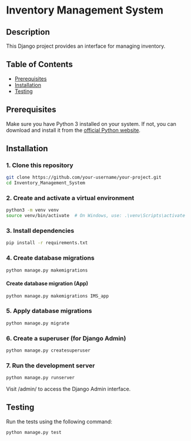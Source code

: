 # Inventory Management System

## Description
This Django project provides an interface for managing inventory.

## Table of Contents
- [Prerequisites](#prerequisites)
- [Installation](#installation)
- [Testing](#testing)

## Prerequisites

Make sure you have Python 3 installed on your system. If not, you can download and install it from the [official Python website](https://www.python.org/downloads/).

## Installation

### 1. Clone this repository

```bash
git clone https://github.com/your-username/your-project.git
cd Inventory_Management_System
```

### 2. Create and activate a virtual environment

```bash
python3 -m venv venv
source venv/bin/activate  # On Windows, use: .\venv\Scripts\activate
```

### 3. Install dependencies

```bash
pip install -r requirements.txt
```

### 4. Create database migrations

```bash
python manage.py makemigrations
```

#### Create database migration (App)

```bash
python manage.py makemigrations IMS_app
```

### 5. Apply database migrations

```bash
python manage.py migrate
```

### 6. Create a superuser (for Django Admin)

```bash
python manage.py createsuperuser
```

### 7. Run the development server

```bash
python manage.py runserver
```

Visit /admin/ to access the Django Admin interface.


## Testing

Run the tests using the following command:

```bash
python manage.py test
```

